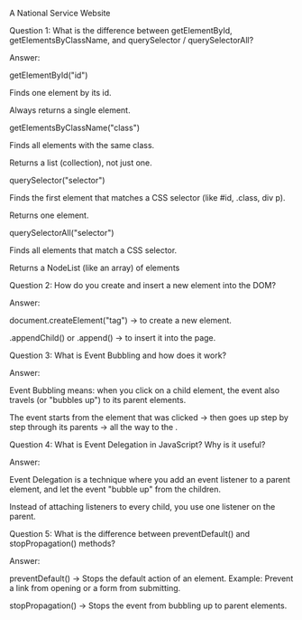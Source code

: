 A National Service Website

Question 1: What is the difference between getElementById, getElementsByClassName, and querySelector / querySelectorAll?

Answer:

getElementById("id")

Finds one element by its id.

Always returns a single element.

getElementsByClassName("class")

Finds all elements with the same class.

Returns a list (collection), not just one.

querySelector("selector")

Finds the first element that matches a CSS selector (like #id, .class, div p).

Returns one element.

querySelectorAll("selector")

Finds all elements that match a CSS selector.

Returns a NodeList (like an array) of elements

Question 2: How do you create and insert a new element into the DOM?

Answer:

document.createElement("tag") → to create a new element.

.appendChild() or .append() → to insert it into the page.

Question 3: What is Event Bubbling and how does it work?

Answer:

Event Bubbling means: when you click on a child element, the event also travels (or "bubbles up") to its parent elements.

The event starts from the element that was clicked → then goes up step by step through its parents → all the way to the <body>.

Question 4: What is Event Delegation in JavaScript? Why is it useful?

Answer:

Event Delegation is a technique where you add an event listener to a parent element, and let the event "bubble up" from the children.

Instead of attaching listeners to every child, you use one listener on the parent.


Question 5: What is the difference between preventDefault() and stopPropagation() methods?

Answer:

preventDefault() → Stops the default action of an element.
Example: Prevent a link from opening or a form from submitting.

stopPropagation() → Stops the event from bubbling up to parent elements.

